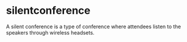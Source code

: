 # silentconference
 A silent conference is a type of conference where attendees listen to the speakers through wireless headsets. 
